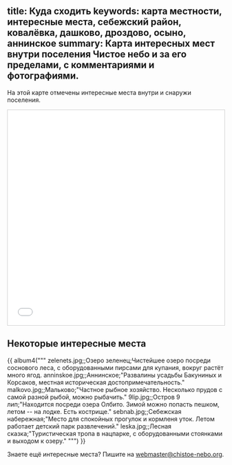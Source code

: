 title: Куда сходить
keywords: карта местности, интересные места, себежский район, ковалёвка, дашково, дроздово, осыно, аннинское
summary: Карта интересных мест внутри поселения Чистое небо и за его пределами, с комментариями и фотографиями.
---
На этой карте отмечены интересные места внутри и снаружи поселения.

<iframe width="100%" height="500" frameborder="0" scrolling="no" marginheight="0" marginwidth="0" src="/map/" style="border: 1px solid #ccc"></iframe>


## Некоторые интересные места

{{ album4("""
zelenets.jpg;;Озеро зеленец;Чистейшее озеро посреди соснового леса, с оборудованными пирсами для купания, вокруг растёт много ягод.
anninskoe.jpg;;Аннинское;"Развалины усадьбы Бакуниных и Корсаков, местная историческая досто&shy;приме&shy;чатель&shy;ность."
malkovo.jpg;;Мальково;"Частное рыбное хозяйство. Несколько прудов с самой разной рыбой, можно рыбачить."
9lip.jpg;;Остров 9 лип;"Находится посреди озера Олбито. Зимой можно попасть пешком, летом -- на лодке. Есть кострище."
sebnab.jpg;;Себежская набережная;"Место для спокойных прогулок и корм&shy;леня уток. Летом работает детский парк развлечений."
leska.jpg;;Лесная сказка;"Туристическая тропа в нацпарке, с оборудо&shy;ван&shy;ными стоянками и выходом к озеру."
""") }}

Знаете ещё интересные места?  Пишите на <webmaster@chistoe-nebo.org>.

<!--
TODO: лучшие места как здесь: http://alabama.travel/places-to-go
-->
